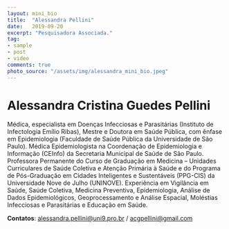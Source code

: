 ```yaml
---
layout: mini_bio
title:  "Alessandra Pellini"
date:   2019-09-20
excerpt: "Pesquisadora Associada."
tag:
- sample
- post
- video
comments: true
photo_source: "/assets/img/alessandra_mini_bio.jpeg"
---
```

# Alessandra Cristina Guedes Pellini

 Médica, especialista em Doenças Infecciosas e Parasitárias (Instituto de Infectologia Emílio Ribas), Mestre e Doutora em Saúde Pública, com ênfase em Epidemiologia (Faculdade de Saúde Pública da Universidade de São Paulo). Médica Epidemiologista na Coordenação de Epidemiologia e Informação (CEInfo) da Secretaria Municipal de Saúde de São Paulo. Professora Permanente do Curso de Graduação em Medicina – Unidades Curriculares de Saúde Coletiva e Atenção Primária à Saúde e do Programa de Pós-Graduação em Cidades Inteligentes e Sustentáveis (PPG-CIS) da Universidade Nove de Julho (UNINOVE). Experiência em Vigilância em Saúde, Saúde Coletiva, Medicina Preventiva, Epidemiologia, Análise de Dados Epidemiológicos, Geoprocessamento e Análise Espacial, Moléstias Infecciosas e Parasitárias e Educação em Saúde. 
 
 **Contatos**: alessandra.pellini@uni9.pro.br / acgpellini@gmail.com